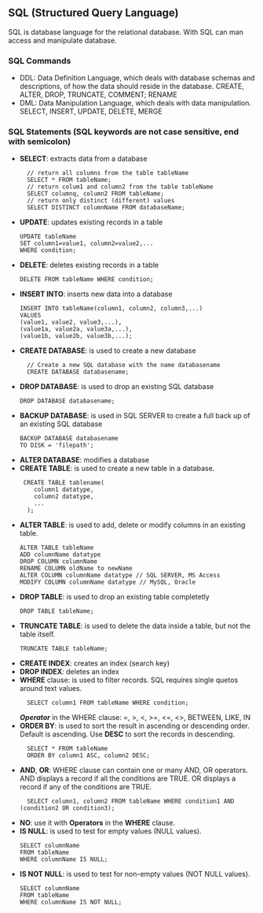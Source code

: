 ## SQL (Structured Query Language)
SQL is database language for the relational database. With SQL can man access and manipulate database.

### SQL Commands
- DDL: Data Definition Language, which deals with database schemas and descriptions, of how the data should reside in the database. CREATE, ALTER, DROP, TRUNCATE, COMMENT; RENAME
- DML: Data Manipulation Language, which deals with data manipulation. SELECT, INSERT, UPDATE, DELETE, MERGE
  
### SQL Statements (SQL keywords are not case sensitive, end with semicolon)
- **SELECT**: extracts data from a database
  ```
    // return all columns from the table tableName
    SELECT * FROM tableName;
    // return colum1 and column2 from the table tableName
    SELECT columnq, column2 FROM tableName;
    // return only distinct (different) values
    SELECT DISTINCT columnName FROM databaseName;
  ```
- **UPDATE**: updates existing records in a table
  ```
  UPDATE tableName
  SET column1=value1, column2=value2,...
  WHERE condition;
  ```
- **DELETE**: deletes existing records in a table
  ```
  DELETE FROM tableName WHERE condition;
  ```
- **INSERT INTO**: inserts new data into a database
  ```
  INSERT INTO tableName(column1, column2, column3,...)
  VALUES
  (value1, value2, value3,...),
  (value1a, value2a, value3a,...),
  (value1b, value2b, value3b,...);
  ```
- **CREATE DATABASE**: is used to create a new database
  ```
    // Create a new SQL database with the name databasename
    CREATE DATABASE databasename;
  ```
- **DROP DATABASE**: is used to drop an existing SQL database
  ```
  DROP DATABASE databasename;
  ```
- **BACKUP DATABASE**: is used in SQL SERVER to create a full back up of an existing SQL database
  ```
  BACKUP DATABASE databasename
  TO DISK = 'filepath';
  ```
- **ALTER DATABASE**: modifies a database
- **CREATE TABLE**: is used to create a new table in a database.
  ```
   CREATE TABLE tablename(
      column1 datatype,
      column2 datatype,
      ...
    );
  ```
- **ALTER TABLE**: is used to add, delete or modify columns in an existing table.
  ```
  ALTER TABLE tableName
  ADD columnName datatype
  DROP COLUMN columnName
  RENAME COLUMN oldName to newName
  ALTER COLUMN columnName datatype // SQL SERVER, MS Access
  MODIFY COLUMN columnName datatype // MySQL, Oracle
  
  ```
- **DROP TABLE**: is used to drop an existing table completetly
  ```
  DROP TABLE tableName;
  ```
- **TRUNCATE TABLE**: is used to delete the data inside a table, but not the table itself.
  ```
  TRUNCATE TABLE tableName;
  ```
- **CREATE INDEX**: creates an index (search key)
- **DROP INDEX**: deletes an index
- **WHERE** clause: is used to filter records. SQL requires single quetos around text values.
  ```
    SELECT column1 FROM tableName WHERE condition;
  ```
  ***Operator*** in the WHERE clause: =, >, <, >=, <=, <>, BETWEEN, LIKE, IN
- **ORDER BY**: is used to sort the result in ascending or descending order. Default is ascending. Use **DESC** to sort the records in descending.
  ```
    SELECT * FROM tableName
    ORDER BY column1 ASC, column2 DESC;
  ```
- **AND**, **OR**: WHERE clause can contain one or many AND, OR operators.
  AND displays a record if all the conditions are TRUE.
  OR displays a record if any of the conditions are TRUE.
  ```
    SELECT column1, column2 FROM tableName WHERE condition1 AND (condition2 OR condition3);
  ```
- **NO**: use it with **Operators** in the **WHERE** clause.
- **IS NULL**: is used to test for empty values (NULL values).
  ```
  SELECT columnName
  FROM tableName
  WHERE columnName IS NULL;
  ```
- **IS NOT NULL**: is used to test for non-empty values (NOT NULL values).
  ```
  SELECT columnName
  FROM tableName
  WHERE columnName IS NOT NULL;
  ```
